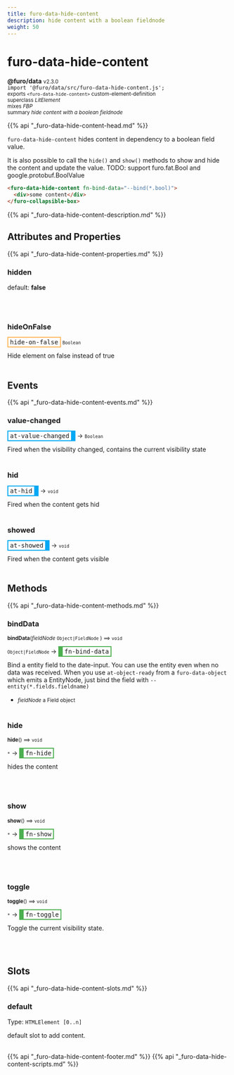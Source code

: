 ```yaml
---
title: furo-data-hide-content
description: hide content with a boolean fieldnode
weight: 50
---
```


# furo-data-hide-content
**@furo/data** <small>v2.3.0</small>
<br>`import '@furo/data/src/furo-data-hide-content.js';`<small>
<br>exports `<furo-data-hide-content>` custom-element-definition
<br>superclass *LitElement*
<br> mixes *FBP*</small>
<br><small>summary *hide content with a boolean fieldnode*</small>

{{% api "_furo-data-hide-content-head.md" %}}

`furo-data-hide-content` hides content in dependency to a boolean field value.

It is also possible to call the `hide()` and `show()` methods to show and hide the content and update the value.
TODO:  support furo.fat.Bool and google.protobuf.BoolValue

```html
<furo-data-hide-content fn-bind-data="--bind(*.bool)">
  <div>some content</div>
</furo-collapsible-box>
```

{{% api "_furo-data-hide-content-description.md" %}}


## Attributes and Properties
{{% api "_furo-data-hide-content-properties.md" %}}








### **hidden**
default: **false**</small>


<br><br>



### **hideOnFalse**

<span  style="border-width:2px; border-style: solid;border-color:  rgb(255, 182, 91);font-family:monospace; padding:2px 4px;">hide-on-false</span>
<small>`Boolean` </small>

Hide element on false instead of true
<br><br>
## Events
{{% api "_furo-data-hide-content-events.md" %}}

### **value-changed**
<span  style="border-width:2px 10px 2px 2px; border-style: solid;border-color:  rgb(2, 168, 244);font-family:monospace; padding:2px 4px;">at-value-changed</span>
→ <small>`Boolean`</small>

 Fired when the visibility changed, contains the current visibility state
<br><br>
### **hid**
<span  style="border-width:2px 10px 2px 2px; border-style: solid;border-color:  rgb(2, 168, 244);font-family:monospace; padding:2px 4px;">at-hid</span>
→ <small>`void`</small>

 Fired when the content gets hid
<br><br>
### **showed**
<span  style="border-width:2px 10px 2px 2px; border-style: solid;border-color:  rgb(2, 168, 244);font-family:monospace; padding:2px 4px;">at-showed</span>
→ <small>`void`</small>

 Fired when the content gets visible
<br><br>

## Methods
{{% api "_furo-data-hide-content-methods.md" %}}


### **bindData**
<small>**bindData**(*fieldNode* `Object|FieldNode` ) ⟹ `void`</small>

<small>`Object|FieldNode` </small> →
<span  style="border-width:2px 2px 2px 10px; border-style: solid;border-color:  rgb(76, 175, 80);font-family:monospace; padding:2px 4px;">fn-bind-data</span>

Bind a entity field to the date-input. You can use the entity even when no data was received.
When you use `at-object-ready` from a `furo-data-object` which emits a EntityNode, just bind the field with `--entity(*.fields.fieldname)`

- <small>*fieldNode* a Field object</small>
<br><br>


### **hide**
<small>**hide**() ⟹ `void`</small>

<small>`*`</small> →
<span  style="border-width:2px 2px 2px 10px; border-style: solid;border-color:  rgb(76, 175, 80);font-family:monospace; padding:2px 4px;">fn-hide</span>

hides the content

<br><br>

### **show**
<small>**show**() ⟹ `void`</small>

<small>`*`</small> →
<span  style="border-width:2px 2px 2px 10px; border-style: solid;border-color:  rgb(76, 175, 80);font-family:monospace; padding:2px 4px;">fn-show</span>

shows the content

<br><br>

### **toggle**
<small>**toggle**() ⟹ `void`</small>

<small>`*`</small> →
<span  style="border-width:2px 2px 2px 10px; border-style: solid;border-color:  rgb(76, 175, 80);font-family:monospace; padding:2px 4px;">fn-toggle</span>

Toggle the current visibility state.

<br><br>







## Slots
{{% api "_furo-data-hide-content-slots.md" %}}

### **default**
Type: `HTMLElement [0..n]`

default slot to add content.
<br><br>

{{% api "_furo-data-hide-content-footer.md" %}}
{{% api "_furo-data-hide-content-scripts.md" %}}
